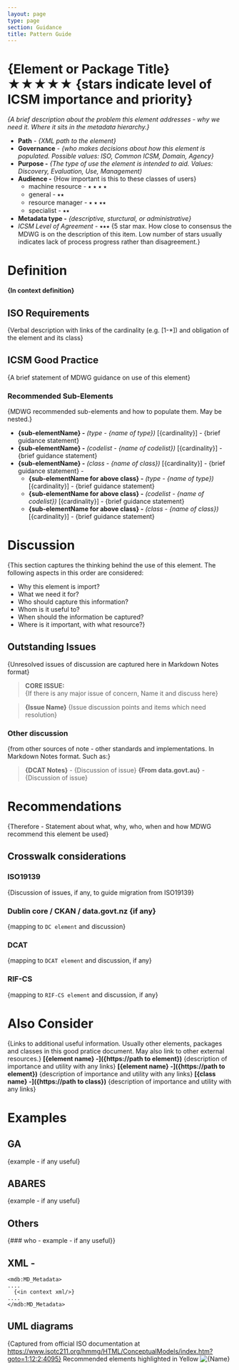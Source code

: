 ```yaml
---
layout: page
type: page
section: Guidance
title: Pattern Guide
---
```


# {Element or Package Title}  ★★★★★ {stars indicate level of ICSM importance and priority}
*{A brief description about the problem this element addresses - why we need it. Where it sits in the metadata hierarchy.}*

- **Path** -  *{XML path to the element}*
- **Governance** -  *{who makes decisions about how this element is populated. Possible values: ISO, Common ICSM, Domain, Agency}*
- **Purpose -** *{The type of use the element  is intended to aid. Values: Discovery, Evaluation, Use, Management)*
- **Audience -** {How important is this to these classes of users}
  - machine resource - ⭑ ⭑ ⭑ ⭑
  - general - ⭑⭑
  - resource manager - ⭑ ⭑ ⭑⭑
  - specialist - ⭑⭑
- **Metadata type -** *{descriptive, sturctural, or administrative}*
- *ICSM Level of Agreement* - ⭑⭑⭑ {5 star max. How close to consensus the MDWG is on the description of this item. Low number of stars usually indicates lack of process progress rather than disagreement.}

# Definition  
**{In context definition}**

## ISO Requirements

{Verbal description with links of the cardinality (e.g. [1-*]) and obligation of the element and its class}

## ICSM Good Practice 
{A brief statement of MDWG guidance on use of this element}

### Recommended Sub-Elements 
{MDWG recommended sub-elements and how to populate them. May be nested.}
- **{sub-elementName} -** *(type - {name of type})* [{cardinality}] - {brief guidance statement} 
- **{sub-elementName} -** *(codelist - {name of codelist})* [{cardinality}] - {brief guidance statement} 
- **{sub-elementName} -** *(class - {name of class})* [{cardinality}] - {brief guidance statement} -
  - **{sub-elementName for above class} -** *(type - {name of type})* [{cardinality}] - {brief guidance statement} 
  - **{sub-elementName for above class} -** *(codelist - {name of codelist})* [{cardinality}] - {brief guidance statement} 
  - **{sub-elementName for above class} -** *(class - {name of class})* [{cardinality}] - {brief guidance statement} 

# Discussion  
{This section captures the thinking behind the use of this element. The following aspects in this order are considered:
- Why this element is import?
- What we need it for?
- Who should capture this information? 
- Whom is it useful to?
- When should the information be captured? 
- Where is it important, with what resource?}

## Outstanding Issues
{Unresolved issues of discussion are captured here in Markdown Notes format}

> **CORE ISSUE:**  
{If there is any major issue of concern, Name it and discuss here}

> **{Issue Name}**
{Issue discussion points and items which need resolution}


### Other discussion 
{from other sources of note - other standards and implementations. In Markdown Notes format. Such as:}
> **{DCAT Notes}** -
{Discussion of issue}
> **{From data.govt.au}** -
{Discussion of issue}



# Recommendations 

{Therefore - Statement about what, why, who, when and how MDWG recommend this element be used}

## Crosswalk considerations 

### ISO19139 
{Discussion of issues, if any, to guide migration from ISO19139}

### Dublin core / CKAN / data.govt.nz {if any}
{mapping to `DC element` and discussion}

### DCAT 
{mapping to `DCAT element` and discussion, if any}

### RIF-CS
{mapping to `RIF-CS element` and discussion, if any}

# Also Consider
{Links to additional useful information. Usually other elements, packages and classes in this good pratice document. May also link to other external resources.}
**[{element name} -]({https://path to element})**  {description of importance and utility with any links}
**[{element name} -]({https://path to element})**  {description of importance and utility with any links}
**[{class name} -]({https://path to class})**  {description of importance and utility with any links}

# Examples

## GA
{example - if any useful}

## ABARES
{example - if any useful}

## Others
{### who - example - if any useful}}

## XML -

```
<mdb:MD_Metadata>
....
  {<in context xml/>}
....
</mdb:MD_Metadata>
```

## UML diagrams
{Captured from official ISO documentation at https://www.isotc211.org/hmmg/HTML/ConceptualModels/index.htm?goto=1:12:2:4095}
Recommended elements highlighted in Yellow
![{Name}](/%7Bhttp:/path.to.image/of/UML%7D)
